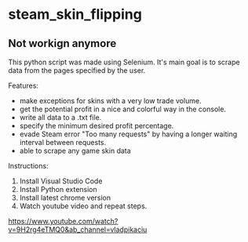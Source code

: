 # steam_skin_flipping
## Not workign anymore
This python script was made using Selenium. It's main goal is to scrape data from the pages specified by the user.


Features: 
- make exceptions for skins with a very low trade volume.
- get the potential profit in a nice and colorful way in the console.
- write all data to a .txt file.
- specify the minimum desired profit percentage.
- evade Steam error "Too many requests" by having a longer waiting interval between requests.
- able to scrape any game skin data

Instructions:
1. Install Visual Studio Code
2. Install Python extension
3. Install latest chrome version
4. Watch youtube video and repeat steps.

https://www.youtube.com/watch?v=9H2rg4eTMQ0&ab_channel=vladpikaciu
